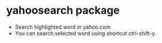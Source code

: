 # yahoosearch package

* Search highlighted word in yahoo.com
* You can search selected word using shortcut ctrl-shift-y.
